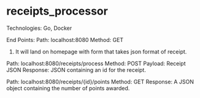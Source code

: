 # receipts_processor
Technologies: Go, Docker

End Points:
Path: localhost:8080
Method: GET
1) It will land on homepage with form that takes json format of receipt.

Path: localhost:8080/receipts/process
Method: POST
Payload: Receipt JSON
Response: JSON containing an id for the receipt.

Path: localhost:8080/receipts/{id}/points
Method: GET
Response: A JSON object containing the number of points awarded.

